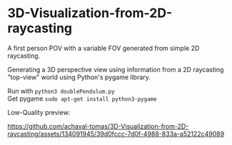 # 3D-Visualization-from-2D-raycasting
A first person POV with a variable FOV generated from simple 2D raycasting.

Generating a 3D perspective view using information from a 2D raycasting "top-view" world using Python's pygame library.

Run with ```` python3 doublePendulum.py ```` <br />
Get pygame ```` sudo apt-get install python3-pygame ````

Low-Quality preview:

https://github.com/achaval-tomas/3D-Visualization-from-2D-raycasting/assets/134091945/39d0fccc-7d0f-4988-833a-a52122c49089

